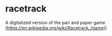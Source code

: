 # racetrack
A digitalized version of the pan and paper game (https://en.wikipedia.org/wiki/Racetrack_(game))
